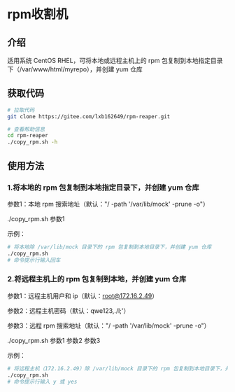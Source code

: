 # rpm收割机

## 介绍

适用系统 CentOS RHEL，可将本地或远程主机上的 rpm 包复制到本地指定目录下（/var/www/html/myrepo），并创建 yum 仓库

## 获取代码

```bash
# 拉取代码
git clone https://gitee.com/lxb162649/rpm-reaper.git

# 查看帮助信息
cd rpm-reaper
./copy_rpm.sh -h
```

## 使用方法

### 1.将本地的 rpm 包复制到本地指定目录下，并创建 yum 仓库

参数1：本地 rpm 搜索地址（默认："/ -path '/var/lib/mock' -prune -o"）

./copy_rpm.sh 参数1

示例：
```bash
# 将本地除 /var/lib/mock 目录下的 rpm 包复制到本地目录下，并创建 yum 仓库
./copy_rpm.sh
# 命令提示行输入回车
```


### 2.将远程主机上的 rpm 包复制到本地，并创建 yum 仓库

参数1：远程主机用户和 ip（默认：root@172.16.2.49）

参数2：远程主机密码（默认：qwe123,./l;'）

参数3：远程 rpm 搜索地址（默认："/ -path '/var/lib/mock' -prune -o"）

./copy_rpm.sh 参数1 参数2 参数3

示例：
```bash
# 将远程主机（172.16.2.49）除 /var/lib/mock 目录下的 rpm 包复制到本地目录下，并创建 yum 仓库
./copy_rpm.sh
# 命令提示行输入 y 或 yes
```




